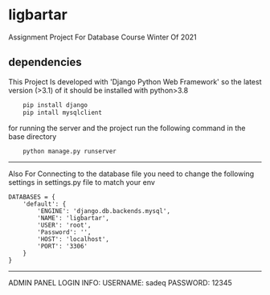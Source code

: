 # ligbartar
Assignment Project For Database Course Winter Of 2021
## dependencies
This Project Is developed with 'Django Python Web Framework' so the latest version (>3.1) of it should be installed with python>3.8
```sh
    pip install django
    pip intall mysqlclient
```
for running the server and the project run the following command in the base directory
```sh
    python manage.py runserver
```
------------------------------------------------------------------------------------
Also For Connecting to the database file you need to change the following settings in settings.py file to match your env
```
DATABASES = {
    'default': {
        'ENGINE': 'django.db.backends.mysql',
        'NAME': 'ligbartar',
        'USER': 'root',
        'Password': '',
        'HOST': 'localhost',
        'PORT': '3306'
    }
}
```
--------------------------------------------------------------------------------------
ADMIN PANEL LOGIN INFO:
USERNAME: sadeq 
PASSWORD: 12345
